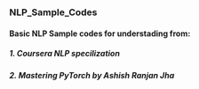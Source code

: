 ### NLP_Sample_Codes

#### Basic NLP Sample codes for understading from:
##### 1. Coursera NLP specilization 
##### 2. Mastering PyTorch by Ashish Ranjan Jha


